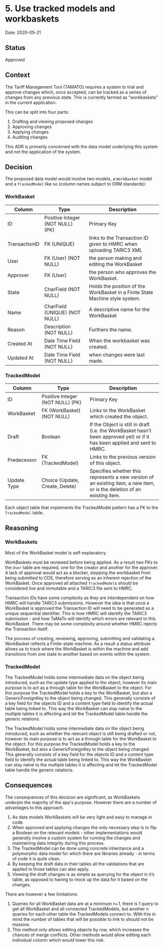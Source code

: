 # 5. Use tracked models and workbaskets

Date: 2020-05-21

## Status

Approved

## Context
The Tariff Management Tool (TAMATO) requires a system to trial and approve changes which, once accepted, can be tracked as a series of changes from any previous state. This is currently termed as “workbaskets” in the current application.

This can be split into four parts:
1. Drafting and viewing proposed changes
2. Approving changes
3. Applying changes
4. Auditing changes

This ADR is primarily concerned with the data model underlying this system and not the application of the system.

## Decision
The proposed data model would involve two models, a `WorkBasket` model and a `TrackedModel` like so (column names subject to ORM standards):


### WorkBasket

| Column       | Type | Description |
| ------------ | ---- | ----------- |
| ID | Positive Integer (NOT NULL) (PK) | Primary Key |
| TransactionID | FK (UNIQUE) | links to the Transaction ID given to HMRC when uploading TARIC3 XML |
| User | FK (User) (NOT NULL) | the person making and editing the WorkBasket |
| Approver | FK (User) | the person who approves the WorkBasket. |
| State | CharField (NOT NULL) | Holds the position of the WorkBasket in a Finite State Machine style system. |
| Name | CharField (UNIQUE) (NOT NULL) | A descriptive name for the WorkBasket |
| Reason | Description (NOT NULL) | Furthers the name. |
| Created At | Date Time Field (NOT NULL) | When the workbasket was created. |
| Updated At | Date Time Field (NOT NULL) | when changes were last made. |


### TrackedModel

| Column       | Type | Description |
| ------------ | ---- | ----------- |
| ID | Positive Integer (NOT NULL) (PK) | Primary Key
| WorkBasket | FK (WorkBasket) (NOT NULL) | Links to the WorkBasket which created the object. |
| Draft | Boolean | If the Object is still in draft (i.e. the WorkBasket hasn’t been approved yet) or if it has been applied and sent to HMRC. |
| Predecessor | FK (TrackedModel) | Links to the previous version of this object. |
| Update Type | Choice (Update, Create, Delete) | Specifies whether this represents a new version of an existing item, a new item, or is the deletion of an existing item. |

Each object table that implements the TrackedModel pattern has a FK to the `TrackedModel` table.

## Reasoning

### WorkBaskets
Most of the WorkBasket model is self-explanatory.

WorkBaskets must be reviewed before being applied. As a result two FKs to the `User` table are required, one for the creator and another for the approver. A lack of approval would act as a blocker, stopping the workbasket from being submitted to CDS, therefore serving as an inherent rejection of the WorkBasket. Once approved all attached `TrackedModel`s should be considered live and immutable and a TARIC3 file sent to HMRC.

Transaction IDs have some complexity as they are interdependent on how HMRC will handle TARIC3 submissions. However the idea is that once a WorkBasket is approved the Transaction ID will need to be generated as a unique sequential identifier. This is how HMRC will identify the TARIC3 submission - and how TaMaTo will identify which errors are relevant to this WorkBasket. There may be some complexity around whether HMRC rejects the Transaction itself.

The process of creating, reviewing, approving, submitting and validating a WorkBasket reflects a Finite-state machine. As a result a status attribute allows us to track where the WorkBasket is within the machine and add transitions from one state to another based on events within the system.

### TrackedModel

The TrackedModel holds some intermediate data on the object being introduced, such as the update type applied to the object, however its main purpose is to act as a through table for the WorkBasket to the object. For this purpose the TrackedModel holds a key to the WorkBasket, but also a GenericForeignKey to the object being changed. This generally consists of a key field for the objects ID and a content type field to identify the actual table being linked to. This way the WorkBasket can stay naïve to the multiple tables it is affecting and let the TrackedModel table handle the generic relations.

The TrackedModel holds some intermediate data on the object being introduced, such as whether the relevant object is still being drafted or not, however its main purpose is to act as a through table for the WorkBasket to the object. For this purpose the TrackedModel holds a key to the WorkBasket, but also a GenericForeignKey to the object being changed. This generally consists of a key field for the objects ID and a content type field to identify the actual table being linked to. This way the WorkBasket can stay naïve to the multiple tables it is affecting and let the TrackedModel table handle the generic relations.

## Consequences
The consequences of this decision are significant, as WorkBaskets underpin the majority of the app's purpose. However there are a number of advantages to this approach.

1. As data models WorkBaskets will be very light and easy to manage in code.
2. When approved and applying changes the only necessary step is to flip a Boolean on the relevant models - other implementations would generally involve a custom system for running the changes and maintaining data integrity during this process.
3. The TrackedModel can be done using concrete inheritance and a polymorphic data model for which there are libraries already - in terms of code it is quite clean.
4. By keeping the draft data in their tables all the validations that are applied to those tables can also apply.
5. Viewing the draft changes is as simple as querying for the object in it’s table, as opposed to having to mock up the data for it based on the changes.

There are however a few limitations:

1. Queries for all WorkBasket data are at a minimum n+1, there is 1 query to get all WorkBasket and all connected TrackedModels, but another n queries for each other table the TrackedModels connect to. With this in mind the number of tables that will be possible to link to should not be massive.
2. This method only allows editing objects by row, which increases the chances of merge conflicts. Other methods would allow editing each individual column which would lower this risk.
